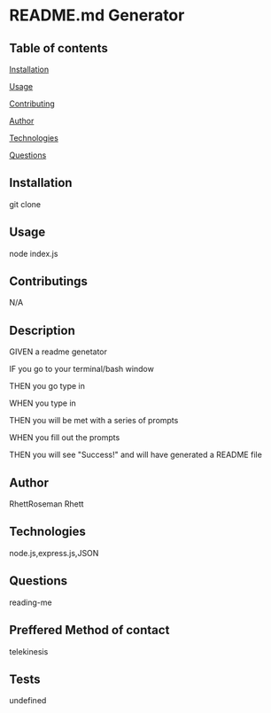 
# README.md Generator

## Table of contents 
[Installation](#Installation)

[Usage](#Usage)

[Contributing](#Contributing)

 [Author](#Author)

[Technologies](#Technologies)

[Questions](#Questions)




## Installation
git clone

## Usage
node index.js

## Contributings
N/A

## Description 

GIVEN a readme genetator 

IF you go to your terminal/bash window 

THEN you go type in <node index.js> 

WHEN you type in <node index.js>

THEN you will be met with a series of prompts 

WHEN you fill out the prompts 

THEN you will see "Success!" and will have generated a README file

## Author
RhettRoseman
Rhett


## Technologies
node.js,express.js,JSON

## Questions 
reading-me

## Preffered Method of contact 
telekinesis

## Tests
undefined
